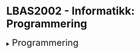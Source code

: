# LBAS2002 - Informatikk: Programmering
<details><summary><font size="5">Programmering</font></summary>
<blockquote><font size="5">--<a target="_blank" href=https://www.ntnu.no/studier/emner/LBAS2002>Faginnhold og læringsutbytte beskrivelser</a></font></blockquote>
<details><summary><font size="5">Leksjoner</font></summary>
<details><summary><font size="5">--Leksjon 1</font></summary>
<details><summary><font size="5">----Innhold og referanser</font></summary>
<blockquote><font size="5">------<a target="_blank" href=lecture1/README.md>Readme</a></font></blockquote>
</details>
<details><summary><font size="5">----Introduksjon</font></summary>
<details><summary><font size="5">------Motivasjon</font></summary>
<blockquote><font size="5">--------<a target="_blank" href=lecture1/notes/slides/1_introduksjon.pdf>Introduksjon</a></font></blockquote>
</details>
<details><summary><font size="5">------Utviklingsmiljø</font></summary>
<blockquote><font size="5">--------<a target="_blank" href=lecture1/notes/codes/1_intro_til_jupyter.ipynb>Komme i gang med Jupyter Notebook</a></font></blockquote>
</details>
</details>
<details><summary><font size="5">----Variabler og datatyper</font></summary>
<details><summary><font size="5">------Variabler</font></summary>
<blockquote><font size="5">--------<a href='lecture1/notes/2_variabler.ipynb'>Enkle datatyper</a></font></blockquote>
</details>
<details><summary><font size="5">------Datatyper</font></summary>
<blockquote><font size="5">--------<a href='lecture1/notes/3_tall_og_type_konvertering.ipynb'>Tall og type konvertering</a></font></blockquote>
</details>
</details>
</details>
<details><summary><font size="5">--Leksjon 2</font></summary>
<details><summary><font size="5">----Logiske uttrykk</font></summary>
<blockquote><font size="5">------</font></blockquote>
</details>
<details><summary><font size="5">----Valg</font></summary>
<details><summary><font size="5">------if-setning</font></summary>
<blockquote><font size="5">--------</font></blockquote>
</details>
<details><summary><font size="5">------if-else-setning</font></summary>
<blockquote><font size="5">--------</font></blockquote>
</details>
<details><summary><font size="5">------if-elif-setning</font></summary>
<blockquote><font size="5">--------</font></blockquote>
</details>
</details>
</details>
<details><summary><font size="5">--Leksjon 3</font></summary>
<details><summary><font size="5">----Løkker</font></summary>
<details><summary><font size="5">------For-løkke</font></summary>
<blockquote><font size="5">--------</font></blockquote>
</details>
<details><summary><font size="5">------While-løkke</font></summary>
<blockquote><font size="5">--------</font></blockquote>
</details>
</details>
</details>
<details><summary><font size="5">--Leksjon 4</font></summary>
<details><summary><font size="5">----Sammensatte datatyper</font></summary>
<details><summary><font size="5">------Lister</font></summary>
<blockquote><font size="5">--------</font></blockquote>
</details>
<details><summary><font size="5">------Tupler</font></summary>
<blockquote><font size="5">--------</font></blockquote>
</details>
<details><summary><font size="5">------Set</font></summary>
<blockquote><font size="5">--------</font></blockquote>
</details>
<details><summary><font size="5">------Dictionaries</font></summary>
<blockquote><font size="5">--------</font></blockquote>
</details>
</details>
</details>
<details><summary><font size="5">--Leksjon 5</font></summary>
<details><summary><font size="5">----Filbehandling</font></summary>
<details><summary><font size="5">------Lesing fra fil</font></summary>
<blockquote><font size="5">--------</font></blockquote>
</details>
<details><summary><font size="5">------Skriving til fil</font></summary>
<blockquote><font size="5">--------</font></blockquote>
</details>
</details>
<details><summary><font size="5">----Unntakshåndtering</font></summary>
<blockquote><font size="5">------</font></blockquote>
</details>
<details><summary><font size="5">----Programmering mot databaser</font></summary>
<blockquote><font size="5">------</font></blockquote>
</details>
</details>
<details><summary><font size="5">--Leksjon 6</font></summary>
<details><summary><font size="5">----Object Orientert Programmering</font></summary>
<blockquote><font size="5">------Introduksjon</font></blockquote>
</details>
</details>
